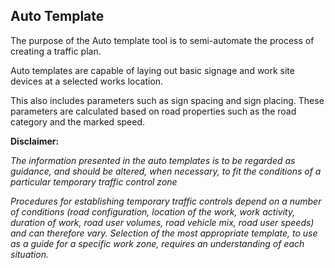 ## Auto Template

The purpose of the Auto template tool is to semi-automate the process of creating a traffic plan.

Auto templates are capable of laying out basic signage and work site devices at a selected works location. 

This also includes parameters such as sign spacing and sign placing. These parameters are calculated based on road properties such as the road category and the marked speed. 

**Disclaimer:**

*The information presented in the auto templates is to be regarded as guidance, and should be altered, when necessary, to fit the conditions of a particular temporary traffic control zone*

*Procedures for establishing temporary traffic controls depend on a number of conditions (road configuration, location of the work, work activity, duration of work, road user volumes, road vehicle mix, road user speeds) and can therefore vary. Selection of the most appropriate template, to use as a guide for a specific work zone, requires an understanding of each situation.*